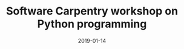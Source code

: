 ---
title: Software Carpentry workshop on Python programming
text:  This two days 100% hands-on workshop will teach you major concepts in programming using Python to exemplify it.
location: Amsterdam, Roeterseiland Campus 
link: https://scienceparkstudygroup.github.io/2019-14-01-Amsterdam-Python-workshop/
date: 2019-01-14
startTime: '09:00'
endTime: ''
---